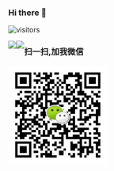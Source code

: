 ### Hi there 👋

![visitors](https://visitor-badge.laobi.icu/badge?page_id=zhaojh329.zhaojh329)

<img align="left" src="https://github-readme-stats.vercel.app/api?username=zhaojh329&count_private=true&show_icons=true&theme=dark" />
<img align="left" src="https://github-readme-stats.vercel.app/api/top-langs/?username=zhaojh329&theme=dark&hide=html" />

### 扫一扫,加我微信
<img align="left" src="/WeChat.jpg" width="200px" height="200px"/>
